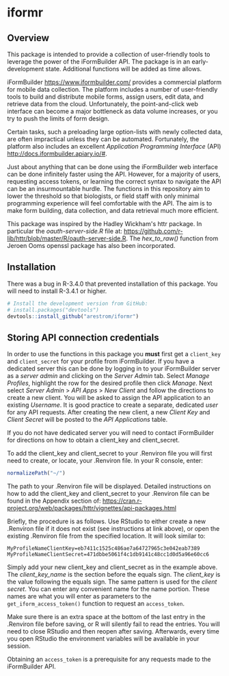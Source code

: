 
iformr
======

Overview
--------

This package is intended to provide a collection of user-friendly tools to leverage the power of the iFormBuilder API. The package is in an early-development state. Additional functions will be added as time allows.

iFormBuilder <https://www.iformbuilder.com/> provides a commercial platform for mobile data collection. The platform includes a number of user-friendly tools to build and distribute mobile forms, assign users, edit data, and retrieve data from the cloud. Unfortunately, the point-and-click web interface can become a major bottleneck as data volume increases, or you try to push the limits of form design.

Certain tasks, such a preloading large option-lists with newly collected data, are often impractical unless they can be automated. Fortunately, the platform also includes an excellent *Application Programming Interface* (API) <http://docs.iformbuilder.apiary.io/#>.

Just about anything that can be done using the iFormBuilder web interface can be done infinitely faster using the API. However, for a majority of users, requesting access tokens, or learning the correct syntax to navigate the API can be an insurmountable hurdle. The functions in this repository aim to lower the threshold so that biologists, or field staff with only minimal programming experience will feel comfortable with the API. The aim is to make form building, data collection, and data retrieval much more efficient.

This package was inspired by the Hadley Wickham's httr package. In particular the *oauth-server-side.R* file at: <https://github.com/r-lib/httr/blob/master/R/oauth-server-side.R>. The *hex\_to\_raw()* function from Jeroen Ooms openssl package has also been incorporated.

Installation
------------

There was a bug in R-3.4.0 that prevented installation of this package. You will need to install R-3.4.1 or higher.

``` r
# Install the development version from GitHub:
# install.packages("devtools")
devtools::install_github("arestrom/iformr")
```

Storing API connection credentials
----------------------------------

In order to use the functions in this package you **must** first get a `client_key` and `client_secret` for your profile from iFormBuilder. If you have a dedicated server this can be done by logging in to your iFormBuilder server as a *server admin* and clicking on the *Server Admin* tab. Select *Manage Profiles*, highlight the row for the desired profile then click *Manage*. Next select *Server Admin* &gt; *API Apps* &gt; *New Client* and follow the directions to create a new client. You will be asked to assign the API application to an existing *Username*. It is good practice to create a separate, dedicated *user* for any API requests. After creating the new client, a new *Client Key* and *Client Secret* will be posted to the *API Applications* table.

If you do not have dedicated server you will need to contact iFormBuilder for directions on how to obtain a client\_key and client\_secret.

To add the client\_key and client\_secret to your .Renviron file you will first need to create, or locate, your .Renviron file. In your R console, enter:

``` r
normalizePath("~/")
```

The path to your .Renviron file will be displayed. Detailed instructions on how to add the client\_key and client\_secret to your .Renviron file can be found in the Appendix section of: <https://cran.r-project.org/web/packages/httr/vignettes/api-packages.html>

Briefly, the procedure is as follows. Use RStudio to either create a new .Renviron file if it does not exist (see instructions at link above), or open the existing .Renviron file from the specified location. It will look similar to:

    MyProfileNameClientKey=eb7411c1525c486ae7a64727965c3e042eab7389
    MyProfileNameClientSecret=471dbbe5061f4c1db9141c48cc1d0d5a96e60cc6

Simply add your new client\_key and client\_secret as in the example above. The *client\_key\_name* is the section before the equals sign. The *client\_key* is the value following the equals sign. The same pattern is used for the *client secret*. You can enter any convenient name for the name portion. These names are what you will enter as parameters to the `get_iform_access_token()` function to request an `access_token`.

Make sure there is an extra space at the bottom of the last entry in the .Renviron file before saving, or R will silently fail to read the entries. You will need to close RStudio and then reopen after saving. Afterwards, every time you open RStudio the environment variables will be available in your session.

Obtaining an `access_token` is a prerequisite for any requests made to the iFormBuilder API.
